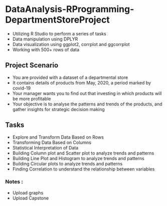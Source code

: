 # DataAnalysis-RProgramming-DepartmentStoreProject
* Utilizing R Studio to perform a series of tasks
* Data manipulation using DPLYR
* Data visualization using ggplot2, corrplot and ggcorrplot
* Working with 500+ rows of data

## Project Scenario
* You are provided with a dataset of a departmental store
* It contains details of products from May, 2020, a period marked by covid-19
* Your manager wants you to find out that investing in which products will be more profitable
* Your objective is to analyse the patterns and trends of the products, and gather insights for 
  strategic decision making

## Tasks
* Explore and Transform Data Based on Rows
* Transforming Data Based on Columns
* Statistical Interpretation of Data
* Building Column plot and Scatter plot to analyze trends and patterns
* Building Line Plot and Histogram to analyze trends and patterns
* Building Circular plots to analyze trends and patterns
* Finding Correlation to understand the relationship between variables


### Notes :
* Upload graphs
* Upload Capstone

